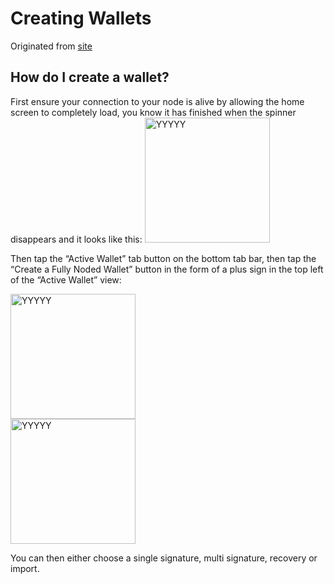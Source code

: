# Creating Wallets

Originated from [site](https://fullynoded.app/faq/#How-Do-I-Create-a-Wallet)

## How do I create a wallet?

First ensure your connection to your node is alive by allowing the home screen to completely load, you know it has finished when the spinner disappears and it looks like this:
<img src="./Images/XXXX.png" alt="YYYYY" border="0" width="200">

Then tap the “Active Wallet” tab button on the bottom tab bar, then tap the “Create a Fully Noded Wallet” button in the form of a plus sign in the top left of the “Active Wallet” view:

<img src="./Images/XXXX.png" alt="YYYYY" border="0" width="200"><br/>
<img src="./Images/XXXX.png" alt="YYYYY" border="0" width="200">

You can then either choose a single signature, multi signature, recovery or import.
